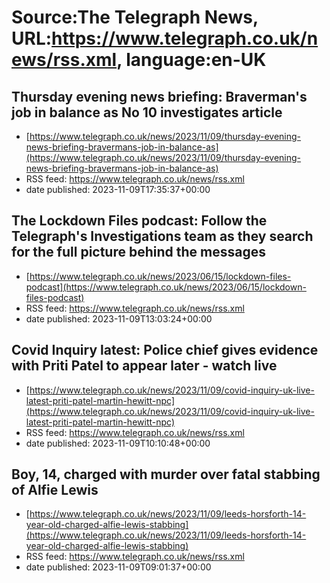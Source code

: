 # Source:The Telegraph News, URL:https://www.telegraph.co.uk/news/rss.xml, language:en-UK

## Thursday evening news briefing: Braverman's job in balance as No 10 investigates article
 - [https://www.telegraph.co.uk/news/2023/11/09/thursday-evening-news-briefing-bravermans-job-in-balance-as](https://www.telegraph.co.uk/news/2023/11/09/thursday-evening-news-briefing-bravermans-job-in-balance-as)
 - RSS feed: https://www.telegraph.co.uk/news/rss.xml
 - date published: 2023-11-09T17:35:37+00:00



## The Lockdown Files podcast: Follow the Telegraph's Investigations team as they search for the full picture behind the messages
 - [https://www.telegraph.co.uk/news/2023/06/15/lockdown-files-podcast](https://www.telegraph.co.uk/news/2023/06/15/lockdown-files-podcast)
 - RSS feed: https://www.telegraph.co.uk/news/rss.xml
 - date published: 2023-11-09T13:03:24+00:00



## Covid Inquiry latest: Police chief gives evidence with Priti Patel to appear later - watch live
 - [https://www.telegraph.co.uk/news/2023/11/09/covid-inquiry-uk-live-latest-priti-patel-martin-hewitt-npc](https://www.telegraph.co.uk/news/2023/11/09/covid-inquiry-uk-live-latest-priti-patel-martin-hewitt-npc)
 - RSS feed: https://www.telegraph.co.uk/news/rss.xml
 - date published: 2023-11-09T10:10:48+00:00



## Boy, 14, charged with murder over fatal stabbing of Alfie Lewis
 - [https://www.telegraph.co.uk/news/2023/11/09/leeds-horsforth-14-year-old-charged-alfie-lewis-stabbing](https://www.telegraph.co.uk/news/2023/11/09/leeds-horsforth-14-year-old-charged-alfie-lewis-stabbing)
 - RSS feed: https://www.telegraph.co.uk/news/rss.xml
 - date published: 2023-11-09T09:01:37+00:00



